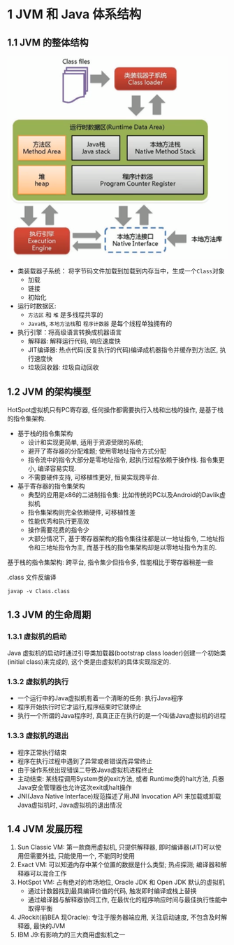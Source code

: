 # 1 JVM 和 Java 体系结构

## 1.1 JVM 的整体结构

![JVM内存结构图](imgs/2020-10-13-21-02-46.png)

- 类装载器子系统： 将字节码文件加载到加载到内存当中，生成一个`Class`对象
    - 加载
    - 链接
    - 初始化
- 运行时数据区: 
    - `方法区` 和 `堆` 是多线程共享的
    - `Java栈`, `本地方法栈`和 `程序计数器` 是每个线程单独拥有的
- 执行引擎：将高级语言转换成机器语言
    - 解释器: 解释运行代码, 响应速度快
    - JIT编译器: 热点代码(反复执行的代码)编译成机器指令并缓存到方法区, 执行速度快
    - 垃圾回收器: 垃圾自动回收

## 1.2 JVM 的架构模型

HotSpot虚拟机只有PC寄存器, 任何操作都需要执行入栈和出栈的操作, 是基于栈的指令集架构.

- 基于栈的指令集架构
    - 设计和实现更简单, 适用于资源受限的系统;
    - 避开了寄存器的分配难题; 使用零地址指令方式分配
    - 指令流中的指令大部分是零地址指令, 起执行过程依赖于操作栈. 指令集更小, 编译容易实现.
    - 不需要硬件支持, 可移植性更好, 恒昊实现跨平台.
- 基于寄存器的指令集架构
    - 典型的应用是x86的二进制指令集: 比如传统的PC以及Android的Davlik虚拟机
    - 指令集架构则完全依赖硬件, 可移植性差
    - 性能优秀和执行更高效
    - 操作需要花费的指令少
    - 大部分情况下, 基于寄存器架构的指令集往往都是以一地址指令, 二地址指令和三地址指令为主, 而基于栈的指令集架构却是以零地址指令为主的.

基于栈的指令集架构: 跨平台, 指令集少但指令多, 性能相比于寄存器稍差一些

.class 文件反编译
```
javap -v Class.class
```

## 1.3 JVM 的生命周期

### 1.3.1 虚拟机的启动

Java 虚拟机的启动时通过引导类加载器(bootstrap class loader)创建一个初始类(initial class)来完成的, 这个类是由虚拟机的具体实现指定的.

### 1.3.2 虚拟机的执行

- 一个运行中的Java虚拟机有着一个清晰的任务: 执行Java程序
- 程序开始执行时它才运行,程序结束时它就停止
- 执行一个所谓的Java程序时, 真真正正在执行的是一个叫做Java虚拟机的进程

### 1.3.3 虚拟机的退出

- 程序正常执行结束
- 程序在执行过程中遇到了异常或者错误而异常终止
- 由于操作系统出现错误二导致Java虚拟机进程终止
- 主动结束: 某线程调用System类的exit方法, 或者 Runtime类的halt方法, 兵器Java安全管理器也允许这次exit或halt操作
- JNI(Java Native Interface)规范描述了用JNI Invocation API 来加载或卸载 Java虚拟机时, Java虚拟机的退出情况

## 1.4 JVM 发展历程

1. Sun Classic VM: 第一款商用虚拟机, 只提供解释器, 即时编译器(JIT)可以使用但需要外挂, 只能使用一个, 不能同时使用
2. Exact VM: 可以知道内存中某个位置的数据是什么类型;  热点探测; 编译器和解释器可以混合工作
3. HotSpot VM: 占有绝对的市场地位, Oracle JDK 和 Open JDK 默认的虚拟机
    - 通过计数器找到最具编译价值的代码, 触发即时编译或栈上替换
    - 通过编译器与解释器协同工作, 在最优化的程序响应时间与最佳执行性能中取得平衡
4. JRockit(前BEA 现Oracle): 专注于服务器端应用, 关注启动速度, 不包含及时解释器, 最快的JVM
5. IBM J9:有影响力的三大商用虚拟机之一

